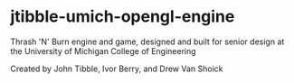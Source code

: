jtibble-umich-opengl-engine
===========================

Thrash 'N' Burn engine and game, designed and built for senior design at the University of Michigan College of Engineering

Created by John Tibble, Ivor Berry, and Drew Van Shoick
